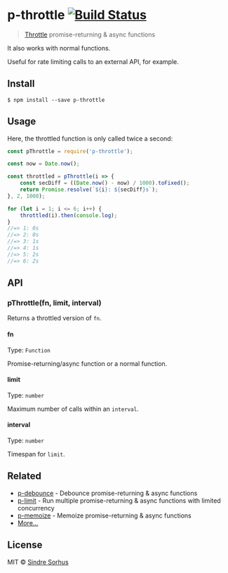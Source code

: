 # p-throttle [![Build Status](https://travis-ci.org/sindresorhus/p-throttle.svg?branch=master)](https://travis-ci.org/sindresorhus/p-throttle)

> [Throttle](https://css-tricks.com/debouncing-throttling-explained-examples/) promise-returning & async functions

It also works with normal functions.

Useful for rate limiting calls to an external API, for example.


## Install

```
$ npm install --save p-throttle
```


## Usage

Here, the throttled function is only called twice a second:

```js
const pThrottle = require('p-throttle');

const now = Date.now();

const throttled = pThrottle(i => {
	const secDiff = ((Date.now() - now) / 1000).toFixed();
	return Promise.resolve(`${i}: ${secDiff}s`);
}, 2, 1000);

for (let i = 1; i <= 6; i++) {
	throttled(i).then(console.log);
}
//=> 1: 0s
//=> 2: 0s
//=> 3: 1s
//=> 4: 1s
//=> 5: 2s
//=> 6: 2s
```


## API

### pThrottle(fn, limit, interval)

Returns a throttled version of `fn`.

#### fn

Type: `Function`

Promise-returning/async function or a normal function.

#### limit

Type: `number`

Maximum number of calls within an `interval`.

#### interval

Type: `number`

Timespan for `limit`.


## Related

- [p-debounce](https://github.com/sindresorhus/p-debounce) - Debounce promise-returning & async functions
- [p-limit](https://github.com/sindresorhus/p-limit) - Run multiple promise-returning & async functions with limited concurrency
- [p-memoize](https://github.com/sindresorhus/p-memoize) - Memoize promise-returning & async functions
- [More…](https://github.com/sindresorhus/promise-fun)


## License

MIT © [Sindre Sorhus](https://sindresorhus.com)
